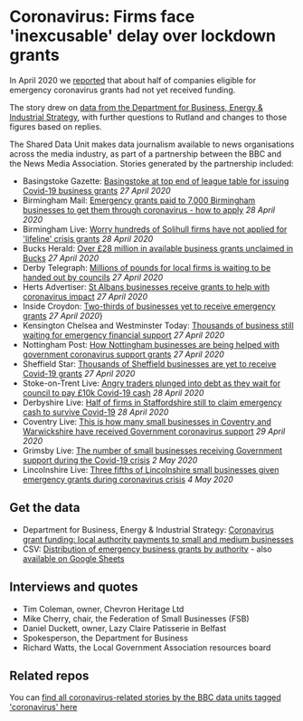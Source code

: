 # Coronavirus: Firms face 'inexcusable' delay over lockdown grants

In April 2020 we [reported](https://www.bbc.co.uk/news/uk-england-52416823) that about half of companies eligible for emergency coronavirus grants had not yet received funding.

The story drew on [data from the Department for Business, Energy & Industrial Strategy](https://www.gov.uk/government/publications/coronavirus-grant-funding-local-authority-payments-to-small-and-medium-businesses), with further questions to Rutland and changes to those figures based on replies.

The Shared Data Unit makes data journalism available to news organisations across the media industry, as part of a partnership between the BBC and the News Media Association. Stories generated by the partnership included:

* Basingstoke Gazette: [Basingstoke at top end of league table for issuing Covid-19 business grants](https://www.basingstokegazette.co.uk/news/18407631.basingstoke-top-end-league-table-issuing-covid-19-business-grants/) *27 April 2020*
* Birmingham Mail: [Emergency grants paid to 7,000 Birmingham businesses to get them through coronavirus - how to apply](https://www.birminghammail.co.uk/news/midlands-news/barely-any-birmingham-businesses-receiving-18160033) *28 April 2020*
* Birmingham Live: [Worry hundreds of Solihull firms have not applied for 'lifeline' crisis grants](https://www.birminghammail.co.uk/news/midlands-news/worry-hundreds-solihull-firms-not-18144664) *28 April 2020*
* Bucks Herald: [Over £28 million in available business grants unclaimed in Bucks](https://www.bucksherald.co.uk/business/consumer/over-ps28-million-available-business-grants-unclaimed-bucks-2551450) *27 April 2020*
* Derby Telegraph: [Millions of pounds for local firms is waiting to be handed out by councils](https://www.derbytelegraph.co.uk/news/local-news/millions-pounds-local-firms-waiting-4082053) *27 April 2020*
* Herts Advertiser: [St Albans businesses receive grants to help with coronavirus impact](https://www.hertsad.co.uk/news/st-albans-businesses-receive-financial-support-during-coronavirus-shutdown-1-6625998) *27 April 2020*
* Inside Croydon: [Two-thirds of businesses yet to receive emergency grants](https://insidecroydon.com/2020/04/27/two-thirds-of-businesses-yet-to-receive-emergency-grants/) *27 April 2020*}
* Kensington Chelsea and Westminster Today: [Thousands of business still waiting for emergency financial support](https://www.kcwtoday.co.uk/2020/04/thousands-of-business-still-waiting-for-emergency-financial-support/) *27 April 2020*
* Nottingham Post: [How Nottingham businesses are being helped with government coronavirus support grants](https://www.nottinghampost.com/news/nottingham-news/how-nottingham-businesses-being-helped-4071952) *27 April 2020*
* Sheffield Star: [Thousands of Sheffield businesses are yet to receive Covid-19 grants](https://www.thestar.co.uk/business/thousands-sheffield-businesses-are-yet-receive-covid-19-grants-2551877) *27 April 2020*
* Stoke-on-Trent Live: [Angry traders plunged into debt as they wait for council to pay £10k Covid-19 cash](https://www.stokesentinel.co.uk/news/stoke-on-trent-news/angry-business-owners-slam-borough-4075053) *28 April 2020*
* Derbyshire Live: [Half of firms in Staffordshire still to claim emergency cash to survive Covid-19](https://www.derbytelegraph.co.uk/burton/half-firms-staffordshire-still-claim-4084100) *28 April 2020*
* Coventry Live: [This is how many small businesses in Coventry and Warwickshire have received Government coronavirus support](https://www.coventrytelegraph.net/news/coventry-news/how-many-small-businesses-coventry-18163577) *29 April 2020*
* Grimsby Live: [The number of small businesses receiving Government support during the Covid-19 crisis](https://www.grimsbytelegraph.co.uk/news/grimsby-news/number-small-businesses-receiving-government-4085334) *2 May 2020*
* Lincolnshire Live: [Three fifths of Lincolnshire small businesses given emergency grants during coronavirus crisis](https://www.lincolnshirelive.co.uk/news/three-fifths-small-businesses-grants-4089973) *4 May 2020*


## Get the data

* Department for Business, Energy & Industrial Strategy: [Coronavirus grant funding: local authority payments to small and medium businesses](https://www.gov.uk/government/publications/coronavirus-grant-funding-local-authority-payments-to-small-and-medium-businesses)
* CSV: [Distribution of emergency business grants by authority](https://github.com/BBC-Data-Unit/coronavirus-grants/blob/master/Emergency%20business%20grants%20for%20sharing%20-%20Sheet1.csv) - also [available on Google Sheets](https://docs.google.com/spreadsheets/d/1K4AHBFdnocEcm30UZ8PPS8hhJ36i8Y6ouWSLaSNehkY/edit#gid=0)

## Interviews and quotes

* Tim Coleman, owner, Chevron Heritage Ltd
* Mike Cherry, chair, the Federation of Small Businesses (FSB)
* Daniel Duckett, owner, Lazy Claire Patisserie in Belfast 
* Spokesperson, the Department for Business 
* Richard Watts, the Local Government Association resources board


## Related repos

You can [find all coronavirus-related stories by the BBC data units tagged 'coronavirus' here](https://github.com/search?q=topic%3Acoronavirus+org%3ABBC-Data-Unit&type=Repositories)
